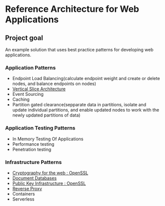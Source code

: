 # Reference Architecture for Web Applications

## Project goal

An example solution that uses best practice patterns for developing web applications.


### Application Patterns

* Endpoint Load Balancing(calculate endpoint weight and create or delete nodes, and balance endpoints on nodes)
* [Vertical Slice Architecture](/Studies/1.vertical_slice_architecture.md)
* Event Sourcing
* Caching
* Partition gated clearance(sepparate data in partitions, isolate and update individual partitions, and enable
updated nodes to work with the newly updated partitions of data)

### Application Testing Patterns

* In Memory Testing Of Applications
* Performance testing
* Penetration testing

### Infrastructure Patterns

* [Cryptography for the web : OpenSSL](/Studies/3.cryptography_for_web.md)
* [Document Databases](/Studies/2.document_databases.md)
* [Public Key Infrastructure : OpenSSL](/Studies/4.public_key_infrastructure.md)
* [Reverse Proxy](/Studies/5.reverse_proxy.md)
* Containers
* Serverless



